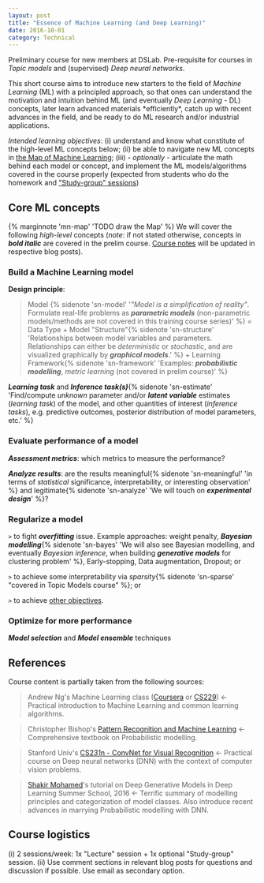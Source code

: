 ```yaml
---
layout: post
title: "Essence of Machine Learning (and Deep Learning)"
date: 2016-10-01
category: Technical
---
```

Preliminary course for new members at DSLab. Pre-requisite for courses in *Topic models* and (supervised) *Deep neural networks*. 

This short course aims to introduce new starters to the field of *Machine Learning* (ML) with a principled approach, so that ones can understand the motivation and intuition behind ML (and eventually *Deep Learning* - DL) concepts,  later learn advanced materials \*efficiently\*, catch up with recent advances in the field, and be ready to do ML research and/or industrial applications.

*Intended learning objectives*: (i) understand and know what constitute of the high-level ML concepts below; (ii) be able to navigate new ML concepts in [the Map of Machine Learning](#map); (iii) - *optionally* - articulate the math behind each model or concept, and implement the ML models/algorithms covered in the course properly (expected from students who do the homework and ["Study-group" sessions](#study))

## <a name="map">Core ML concepts</a>
{% marginnote 'mn-map' 'TODO draw the Map' %} We will cover the following *high-level* concepts (*note*: if not stated otherwise, concepts in ***bold italic*** are covered in the prelim course. [Course notes](#) will be updated in respective blog posts). 

### Build a Machine Learning model
**Design principle**: 

> Model {% sidenote 'sn-model' '*"Model is a simplification of reality"*. Formulate real-life problems as ***parametric models*** (non-parametric models/methods are not covered in this training course series)' %} = Data Type + Model "Structure"{% sidenote 'sn-structure' 'Relationships between model variables and parameters.  Relationships can either be *deterministic* or *stochastic*, and are visualized graphically by ***graphical models***.' %} + Learning Framework{% sidenote 'sn-framework' 'Examples: ***probabilistic modelling***, *metric learning* (not covered in prelim course)' %}

***Learning task*** and ***Inference task(s)***{% sidenote 'sn-estimate' 'Find/compute *unknown* parameter and/or ***latent variable*** estimates (*learning task*) of the model, and other quantities of interest (*inference tasks*), e.g. predictive outcomes, posterior distribution of model parameters, etc.' %} 

### Evaluate performance of a model

***Assessment metrics***: which metrics to measure the performance?

***Analyze results***: are the results meaningful{% sidenote 'sn-meaningful' 'in terms of *statistical* significance, interpretability, or interesting observation' %}  and legitimate{% sidenote 'sn-analyze' 'We will touch on ***experimental design***' %}? 

### Regularize a model
`>` to fight ***overfitting*** issue. Example approaches: weight penalty, ***Bayesian modelling***{% sidenote 'sn-bayes' 'We will also see Bayesian modelling, and eventually *Bayesian inference*, when building ***generative models*** for clustering problem' %}, Early-stopping, Data augmentation, Dropout; or

`>` to achieve some interpretability via *sparsity*{% sidenote 'sn-sparse' "covered in Topic Models course" %}; or

`>` to achieve [other objectives](https://en.wikipedia.org/wiki/Regularization*(mathematics)).

### Optimize for more performance
***Model selection*** and ***Model ensemble*** techniques



## References
Course content is partially taken from the following sources:

> Andrew Ng's Machine Learning class ([Coursera](https://www.coursera.org/learn/machine-learning) or [CS229](http://cs229.stanford.edu/)) <- Practical introduction to Machine Learning and common learning algorithms.

> Christopher Bishop's [Pattern Recognition and Machine Learning](https://www.amazon.com/Pattern-Recognition-Learning-Information-Statistics/dp/0387310738) <- Comprehensive textbook on Probabilistic modelling.

> Stanford Univ's [CS231n - ConvNet for Visual Recognition](http://cs231n.stanford.edu/) <- Practical course on Deep neural networks (DNN) with the context of computer vision problems.

> [Shakir Mohamed](http://shakirm.com/?section=3)'s tutorial on Deep Generative Models in Deep Learning Summer School, 2016 <- Terrific summary of modelling principles and categorization of model classes. Also introduce recent advances in marrying Probabilistic modelling with DNN. 


## <a name="study">Course logistics</a>
(i) 2 sessions/week: 1x "Lecture" session + 1x optional "Study-group" session.
(ii) Use comment sections in relevant blog posts for questions and discussion if possible. Use email as secondary option.